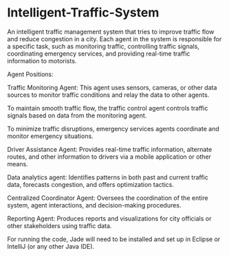 # Intelligent-Traffic-System
An intelligent traffic management system that tries to improve traffic flow and reduce congestion in a city. Each agent in the system is responsible for a specific task, such as monitoring traffic, controlling traffic signals, coordinating emergency services, and providing real-time traffic information to motorists.

Agent Positions:

Traffic Monitoring Agent: This agent uses sensors, cameras, or other data sources to monitor traffic conditions and relay the data to other agents.

To maintain smooth traffic flow, the traffic control agent controls traffic signals based on data from the monitoring agent.

To minimize traffic disruptions, emergency services agents coordinate and monitor emergency situations.

Driver Assistance Agent: Provides real-time traffic information, alternate routes, and other information to drivers via a mobile application or other means.

Data analytics agent: Identifies patterns in both past and current traffic data, forecasts congestion, and offers optimization tactics.

Centralized Coordinator Agent: Oversees the coordination of the entire system, agent interactions, and decision-making procedures.

Reporting Agent: Produces reports and visualizations for city officials or other stakeholders using traffic data.

For running the code, Jade will need to be installed and set up in Eclipse or IntelliJ (or any other Java IDE).

